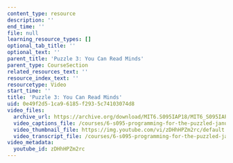 ```yaml
---
content_type: resource
description: ''
end_time: ''
file: null
learning_resource_types: []
optional_tab_title: ''
optional_text: ''
parent_title: 'Puzzle 3: You Can Read Minds'
parent_type: CourseSection
related_resources_text: ''
resource_index_text: ''
resourcetype: Video
start_time: ''
title: 'Puzzle 3: You Can Read Minds'
uid: 0e49f2d5-1ca9-6185-f293-5c74103074d8
video_files:
  archive_url: https://archive.org/download/MIT6.S095IAP18/MIT6_S095IAP18_Puzzle_03_300k.mp4
  video_captions_file: /courses/6-s095-programming-for-the-puzzled-january-iap-2018/53fb19b5eeef5c40ba399a20a3b356f8_zDHhHPZm2rc.vtt
  video_thumbnail_file: https://img.youtube.com/vi/zDHhHPZm2rc/default.jpg
  video_transcript_file: /courses/6-s095-programming-for-the-puzzled-january-iap-2018/f7a7d0f0ab92e2ebb4914c15232baeea_zDHhHPZm2rc.pdf
video_metadata:
  youtube_id: zDHhHPZm2rc
---
```

